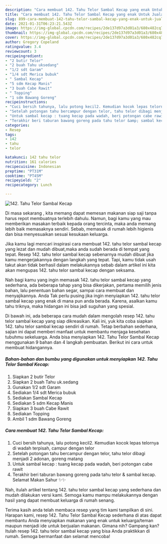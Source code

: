 ```yaml
---
description: "Cara membuat 142. Tahu Telor Sambal Kecap yang enak Untuk Jualan"
title: "Cara membuat 142. Tahu Telor Sambal Kecap yang enak Untuk Jualan"
slug: 899-cara-membuat-142-tahu-telor-sambal-kecap-yang-enak-untuk-jualan
date: 2021-01-31T06:23:21.543Z
image: https://img-global.cpcdn.com/recipes/2de137d97a3d01a3/680x482cq70/142-tahu-telor-sambal-kecap-foto-resep-utama.jpg
thumbnail: https://img-global.cpcdn.com/recipes/2de137d97a3d01a3/680x482cq70/142-tahu-telor-sambal-kecap-foto-resep-utama.jpg
cover: https://img-global.cpcdn.com/recipes/2de137d97a3d01a3/680x482cq70/142-tahu-telor-sambal-kecap-foto-resep-utama.jpg
author: Gregory Copeland
ratingvalue: 3.4
reviewcount: 3
recipeingredient:
- "2 butir Telor"
- "2 buah Tahu uksedang"
- "1/2 sdt Garam"
- "1/4 sdt Merica bubuk"
- " Sambal Kecap"
- "5 sdm Kecap Manis"
- "3 buah Cabe Rawit"
- " Topping"
- "1 sdm Bawang Goreng"
recipeinstructions:
- "Cuci bersih tahunya, lalu potong kecil2. Kemudian kocok lepas telornya di wadah terpisah, campur dengan telor"
- "Setelah potongan tahu bercampur dengan telor, tahu telor dibagi menjadi 2 adonan, goreng matang"
- "Untuk sambal kecap : tuang kecap pada wadah, beri potongan cabe rawit"
- "Terakhir beri taburan bawang goreng pada tahu telor &amp; sambal kecap. Selamat Makan Sahur ✨✨"
categories:
- Resep
tags:
- 142
- tahu
- telor

katakunci: 142 tahu telor 
nutrition: 161 calories
recipecuisine: Indonesian
preptime: "PT31M"
cooktime: "PT45M"
recipeyield: "2"
recipecategory: Lunch

---
```



![142. Tahu Telor Sambal Kecap](https://img-global.cpcdn.com/recipes/2de137d97a3d01a3/680x482cq70/142-tahu-telor-sambal-kecap-foto-resep-utama.jpg)

Di masa  sekarang , kita memang dapat memesan makanan siap saji tanpa harus repot membuatnya terlebih dahulu. Namun, bagi kamu yang mau memberikan masakan terbaik kepada orang tercinta, maka anda memang lebih baik memasaknya sendiri. Sebab, memasak di rumah lebih higienis dan bisa menyesuaikan sesuai kesukaan keluarga.

Jika kamu lagi mencari inspirasi cara membuat 142. tahu telor sambal kecap yang lezat dan mudah dibuat,maka anda sudah berada di tempat yang tepat. Resep 142. tahu telor sambal kecap  sebenarnya mudah dibuat jika kamu mengerjakannya dengan langkah yang tepat. Tapi, kamu tidak usah takut akan tidak berhasil dalam melakukannya 
sebab dalam artikel ini kita akan mengupas 142. tahu telor sambal kecap dengan seksama.  



Nah bagi kamu yang ingin memasak 142. tahu telor sambal kecap yang sederhana, ada beberapa tahap yang bisa dikerjakan, pertama memilih jenis bahan, lalu penentuan bahan segar, sampai cara membuat dan menyajikannya. Anda Tak perlu pusing jika ingin menyiapkan 142. tahu telor sambal kecap yang enak di mana pun anda berada. Karena, asalkan kamu  tahu triknya, maka hidangan ini bisa jadi suguhan yang spesial.

Di bawah ini, ada beberapa cara mudah dalam mengolah resep 142. tahu telor sambal kecap yang siap dikreasikan. Kali ini, yuk kita coba siapkan 142. tahu telor sambal kecap sendiri di rumah. Tetap berbahan sederhana, sajian ini dapat memberi manfaat untuk membantu menjaga kesehatan tubuhmu sekeluarga. Anda bisa menyiapkan 142. Tahu Telor Sambal Kecap menggunakan 9 bahan dan 4 langkah pembuatan. Berikut ini cara untuk membuat hidangannya.

<!--inarticleads1-->

##### Bahan-bahan dan bumbu yang digunakan untuk menyiapkan 142. Tahu Telor Sambal Kecap:

1. Siapkan 2 butir Telor
1. Siapkan 2 buah Tahu uk.sedang
1. Gunakan 1/2 sdt Garam
1. Sediakan 1/4 sdt Merica bubuk
1. Sediakan  Sambal Kecap
1. Sediakan 5 sdm Kecap Manis
1. Siapkan 3 buah Cabe Rawit
1. Sediakan  Topping
1. Ambil 1 sdm Bawang Goreng




<!--inarticleads2-->

##### Cara membuat 142. Tahu Telor Sambal Kecap:

1. Cuci bersih tahunya, lalu potong kecil2. Kemudian kocok lepas telornya di wadah terpisah, campur dengan telor
1. Setelah potongan tahu bercampur dengan telor, tahu telor dibagi menjadi 2 adonan, goreng matang
1. Untuk sambal kecap : tuang kecap pada wadah, beri potongan cabe rawit
1. Terakhir beri taburan bawang goreng pada tahu telor &amp; sambal kecap. Selamat Makan Sahur ✨✨




Nah, itulah artikel tentang  142. tahu telor sambal kecap  yang sederhana dan mudah dilakukan versi kami. Semoga kamu mampu melakukannya dengan hasil yang dapat membuat keluarga di rumah senang. 

Terima kasih anda telah membaca resep yang tim kami tampilkan di sini. Harapan kami, resep  142. Tahu Telor Sambal Kecap sederhana di atas dapat membantu Anda menyiapkan makanan yang enak untuk keluarga/teman maupun menjadi ide untuk berjualan makanan. Gimana nih? Gampang kan? Itulah resep 142. tahu telor sambal kecap yang bisa Anda praktikkan di rumah. Semoga bermanfaat dan selamat mencoba!

